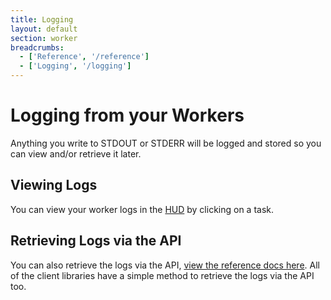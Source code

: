 ```yaml
---
title: Logging
layout: default
section: worker
breadcrumbs:
  - ['Reference', '/reference']
  - ['Logging', '/logging']
---
```


# Logging from your Workers

Anything you write to STDOUT or STDERR will be logged and stored so you can view and/or retrieve it later.

## Viewing Logs

You can view your worker logs in the [HUD](https://hud.iron.io) by clicking on a task.

## Retrieving Logs via the API

You can also retrieve the logs via the API, [view the reference docs here](http://localhost:4000/worker/reference/api/#get_a_tasks_log).
All of the client libraries have a simple method to retrieve the logs via the API too.

